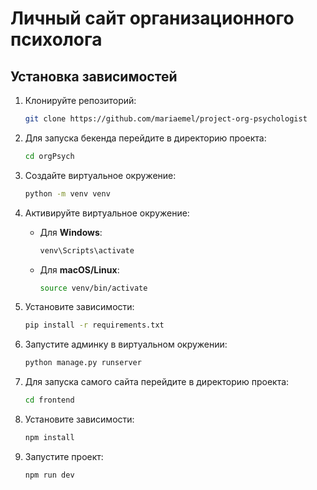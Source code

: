 # Личный сайт организационного психолога

## Установка зависимостей

1. Клонируйте репозиторий:
    ```bash
    git clone https://github.com/mariaemel/project-org-psychologist
    ```

2. Для запуска бекенда перейдите в директорию проекта:
    ```bash
    cd orgPsych
    ```

3. Создайте виртуальное окружение:
    ```bash
    python -m venv venv
    ```

4. Активируйте виртуальное окружение:
    - Для **Windows**:
      ```bash
      venv\Scripts\activate
      ```
    - Для **macOS/Linux**:
      ```bash
      source venv/bin/activate
      ```

5. Установите зависимости:
    ```bash
    pip install -r requirements.txt
    ```
6. Запустите админку в виртуальном окружении:
   ```bash
   python manage.py runserver
   ```
7. Для запуска самого сайта перейдите в директорию проекта:
    ```bash
    cd frontend
    ```
8. Установите зависимости:
    ```bash
    npm install
    ```
9. Запустите проект:
    ```bash
    npm run dev
    ```
